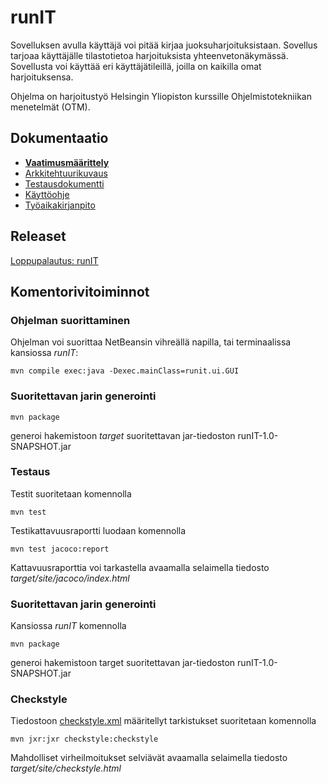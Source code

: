 # runIT

Sovelluksen avulla käyttäjä voi pitää kirjaa juoksuharjoituksistaan. Sovellus tarjoaa käyttäjälle tilastotietoa harjoituksista yhteenvetonäkymässä. Sovellusta voi käyttää eri käyttäjätileillä, joilla on kaikilla omat harjoituksensa.

Ohjelma on harjoitustyö Helsingin Yliopiston kurssille Ohjelmistotekniikan menetelmät (OTM).

## Dokumentaatio

- __[Vaatimusmäärittely](https://github.com/hajame/otm-harjoitustyo/blob/master/dokumentaatio/vaatimusmaarittely.md)__
- [Arkkitehtuurikuvaus](https://github.com/hajame/otm-harjoitustyo/blob/master/dokumentaatio/arkkitehtuuri.md)
- [Testausdokumentti](https://github.com/hajame/otm-harjoitustyo/blob/master/dokumentaatio/testaus.md)
- [Käyttöohje](https://github.com/hajame/otm-harjoitustyo/blob/master/dokumentaatio/kayttoohje.md)
- [Työaikakirjanpito](https://github.com/hajame/otm-harjoitustyo/blob/master/dokumentaatio/tuntikirjanpito.md)



## Releaset 
[Loppupalautus: runIT](https://github.com/hajame/otm-harjoitustyo/releases/tag/v1.0)

## Komentorivitoiminnot

### Ohjelman suorittaminen

Ohjelman voi suorittaa NetBeansin vihreällä napilla, tai terminaalissa kansiossa _runIT_:

```
mvn compile exec:java -Dexec.mainClass=runit.ui.GUI
```

### Suoritettavan jarin generointi

```
mvn package
```
generoi hakemistoon _target_ suoritettavan jar-tiedoston runIT-1.0-SNAPSHOT.jar

### Testaus

Testit suoritetaan komennolla

```
mvn test
```

Testikattavuusraportti luodaan komennolla

```
mvn test jacoco:report
```

Kattavuusraporttia voi tarkastella avaamalla selaimella tiedosto _target/site/jacoco/index.html_

### Suoritettavan jarin generointi

Kansiossa _runIT_ komennolla 

```
mvn package
```
generoi hakemistoon target suoritettavan jar-tiedoston runIT-1.0-SNAPSHOT.jar

### Checkstyle

Tiedostoon [checkstyle.xml](https://github.com/hajame/otm-harjoitustyo/blob/master/runIT/checkstyle.xml) määritellyt tarkistukset suoritetaan komennolla

```
mvn jxr:jxr checkstyle:checkstyle
```

Mahdolliset virheilmoitukset selviävät avaamalla selaimella tiedosto _target/site/checkstyle.html_
